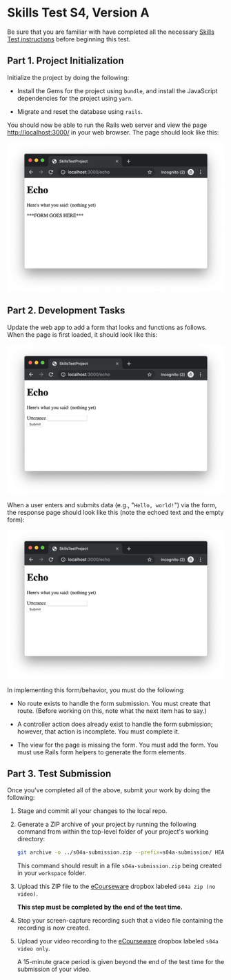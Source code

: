 # Skills Test S4, Version A

Be sure that you are familiar with have completed all the necessary [Skills Test instructions](https://memphis-cs.github.io/comp-4081/skills-test-instructions/) before beginning this test.

## Part 1. Project Initialization

Initialize the project by doing the following:

- Install the Gems for the project using `bundle`, and install the JavaScript dependencies for the project using `yarn`.

- Migrate and reset the database using `rails`.

You should now be able to run the Rails web server and view the page <http://localhost:3000/> in your web browser. The page should look like this:

![A screen shot of a webpage with no form](./s04a_fig01.png)

## Part 2. Development Tasks

Update the web app to add a form that looks and functions as follows. When the page is first loaded, it should look like this:

![A screen shot of a webpage with a form](./s04a_fig02.png)

When a user enters and submits data (e.g., "`Hello, world!`") via the form, the response page should look like this (note the echoed text and the empty form):

![A screen shot of a webpage with a form](./s04a_fig02.png)

In implementing this form/behavior, you must do the following:

- No route exists to handle the form submission. You must create that route. (Before working on this, note what the next item has to say.)

- A controller action does already exist to handle the form submission; however, that action is incomplete. You must complete it.

- The view for the page is missing the form. You must add the form. You must use Rails form helpers to generate the form elements.

## Part 3. Test Submission

Once you've completed all of the above, submit your work by doing the following:

1. Stage and commit all your changes to the local repo.

1. Generate a ZIP archive of your project by running the following command from within the top-level folder of your project's working directory:

    ```bash
    git archive -o ../s04a-submission.zip --prefix=s04a-submission/ HEAD

    ```

    This command should result in a file `s04a-submission.zip` being created in your `workspace` folder.

1. Upload this ZIP file to the [eCourseware](https://elearn.memphis.edu/) dropbox labeled `s04a zip (no video)`.

    **This step must be completed by the end of the test time.**

1. Stop your screen-capture recording such that a video file containing the recording is now created.

1. Upload your video recording to the [eCourseware](https://elearn.memphis.edu/) dropbox labeled `s04a video only`.

    A 15-minute grace period is given beyond the end of the test time for the submission of your video.
